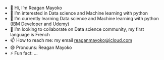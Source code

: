 - 👋 Hi, I’m Reagan Mayoko
- 👀 I’m interested in Data science and Machine learning with python
- 🌱 I’m currently learning Data science and Machine learning with python (IBM Developer and Udemy)
- 💞️ I’m looking to collaborate on Data science community, my first language is French
- 📫 How to reach me: my email reaganmayoko@icloud.com
- 😄 Pronouns: Reagan Mayoko
- ⚡ Fun fact: ...

<!---
reaganmayoko26/reaganmayoko26 is a ✨ special ✨ repository because its `README.md` (this file) appears on your GitHub profile.
You can click the Preview link to take a look at your changes.
--->
